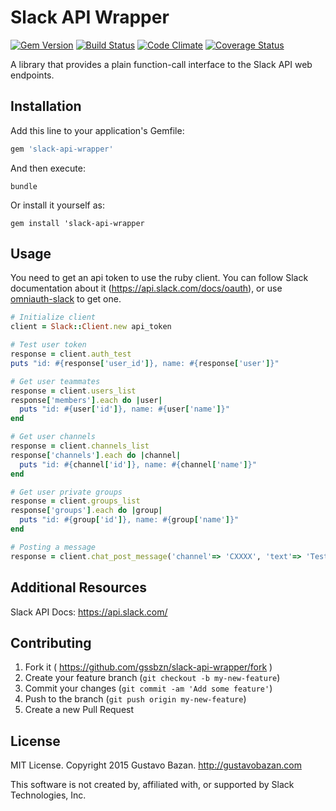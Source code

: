 # Slack API Wrapper
[![Gem Version](https://badge.fury.io/rb/slack-api-wrapper.svg)](http://badge.fury.io/rb/slack-api-wrapper)
[![Build Status](https://travis-ci.org/gssbzn/slack-api-wrapper.svg)](https://travis-ci.org/gssbzn/slack-api-wrapper)
[![Code Climate](https://codeclimate.com/github/gssbzn/slack-api-wrapper/badges/gpa.svg)](https://codeclimate.com/github/gssbzn/slack-api-wrapper)
[![Coverage Status](https://coveralls.io/repos/gssbzn/slack-api-wrapper/badge.svg?branch=master&service=github)](https://coveralls.io/github/gssbzn/slack-api-wrapper)

A library that provides a plain function-call interface to the Slack API web endpoints.

## Installation

Add this line to your application's Gemfile:

```ruby
gem 'slack-api-wrapper'
```

And then execute:

```console
bundle
```

Or install it yourself as:

```console
gem install 'slack-api-wrapper
```

## Usage

You need to get an api token to use the ruby client.
You can follow Slack documentation about it (https://api.slack.com/docs/oauth),
or use [omniauth-slack](https://github.com/kmrshntr/omniauth-slack) to get one.

```ruby
# Initialize client
client = Slack::Client.new api_token

# Test user token
response = client.auth_test
puts "id: #{response['user_id']}, name: #{response['user']}"

# Get user teammates
response = client.users_list
response['members'].each do |user|
  puts "id: #{user['id']}, name: #{user['name']}"
end

# Get user channels
response = client.channels_list
response['channels'].each do |channel|
  puts "id: #{channel['id']}, name: #{channel['name']}"
end

# Get user private groups
response = client.groups_list
response['groups'].each do |group|
  puts "id: #{group['id']}, name: #{group['name']}"
end

# Posting a message
response = client.chat_post_message('channel'=> 'CXXXX', 'text'=> 'Testing Slack API', 'as_user'=> true)
```

## Additional Resources

Slack API Docs: https://api.slack.com/

## Contributing

1. Fork it ( https://github.com/gssbzn/slack-api-wrapper/fork )
2. Create your feature branch (`git checkout -b my-new-feature`)
3. Commit your changes (`git commit -am 'Add some feature'`)
4. Push to the branch (`git push origin my-new-feature`)
5. Create a new Pull Request

## License

MIT License. Copyright 2015 Gustavo Bazan. http://gustavobazan.com

This software is not created by, affiliated with, or supported by Slack Technologies, Inc.
